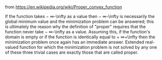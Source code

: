 from https://en.wikipedia.org/wiki/Proper_convex_function

 If the function takes 
−
∞-\infty  as a value then 
−
∞-\infty  is necessarily the global minimum value and the minimization problem can be answered; this is ultimately the reason why the definition of "proper" requires that the function never take 
−
∞-\infty  as a value. Assuming this, if the function's domain is empty or if the function is identically equal to 
+
∞+\infty  then the minimization problem once again has an immediate answer. Extended real-valued function for which the minimization problem is not solved by any one of these three trivial cases are exactly those that are called proper. 

